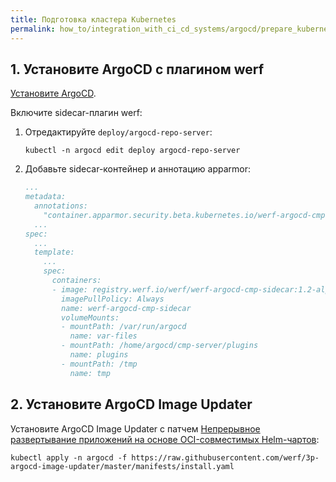```yaml
---
title: Подготовка кластера Kubernetes
permalink: how_to/integration_with_ci_cd_systems/argocd/prepare_kubernetes_cluster.html
---
```


## 1. Установите ArgoCD с плагином werf

[Установите ArgoCD](https://argo-cd.readthedocs.io/en/stable/getting_started/#1-install-argo-cd).

Включите sidecar-плагин werf:

1. Отредактируйте `deploy/argocd-repo-server`:
    ```shell
    kubectl -n argocd edit deploy argocd-repo-server
    ```
2. Добавьте sidecar-контейнер и аннотацию apparmor:
    ```yaml
    ...
    metadata:
      annotations:
        "container.apparmor.security.beta.kubernetes.io/werf-argocd-cmp-sidecar": "unconfined"
      ...
    spec:
      ...
      template:
        ...
        spec:
          containers:
          - image: registry.werf.io/werf/werf-argocd-cmp-sidecar:1.2-alpha
            imagePullPolicy: Always
            name: werf-argocd-cmp-sidecar
            volumeMounts:
            - mountPath: /var/run/argocd
              name: var-files
            - mountPath: /home/argocd/cmp-server/plugins
              name: plugins
            - mountPath: /tmp
              name: tmp
    ```

## 2. Установите ArgoCD Image Updater

Установите ArgoCD Image Updater с патчем [Непрерывное развертывание приложений на основе OCI-совместимых Helm-чартов](https://github.com/argoproj-labs/argocd-image-updater/pull/405):

```shell
kubectl apply -n argocd -f https://raw.githubusercontent.com/werf/3p-argocd-image-updater/master/manifests/install.yaml
```
